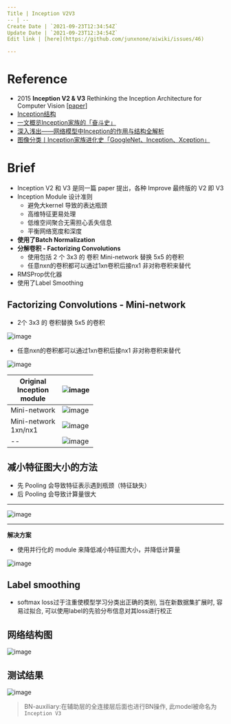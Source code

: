 ```yaml
---
Title | Inception V2V3
-- | --
Create Date | `2021-09-23T12:34:54Z`
Update Date | `2021-09-23T12:34:54Z`
Edit link | [here](https://github.com/junxnone/aiwiki/issues/46)

---
```


# Reference
- 2015 **Inception V2 & V3** Rethinking the Inception Architecture for Computer Vision [[paper](https://arxiv.org/pdf/1512.00567.pdf)]
- [Inception结构](https://baike.baidu.com/item/Inception%E7%BB%93%E6%9E%84/22761220?fr=aladdin)
- [一文概览Inception家族的「奋斗史」](https://www.chainnews.com/articles/727946354364.htm)
- [深入浅出——网络模型中Inception的作用与结构全解析](https://blog.csdn.net/u010402786/article/details/52433324)
- [图像分类丨Inception家族进化史「GoogleNet、Inception、Xception」](https://www.cnblogs.com/vincent1997/p/10920036.html)


# Brief
- Inception V2 和 V3 是同一篇 paper 提出，各种 Improve 最终版的 V2 即 V3
- Inception Module 设计准则
  - 避免大kernel 导致的表达瓶颈
  - 高维特征更易处理
  - 低维空间聚合无需担心丢失信息
  - 平衡网络宽度和深度
- **使用了Batch Normalization**
- **分解卷积 - Factorizing Convolutions**
  - 使用包括 2 个 3x3 的 卷积 Mini-network 替换 5x5 的卷积
  - 任意nxn的卷积都可以通过1xn卷积后接nx1 非对称卷积来替代
- RMSProp优化器
- 使用了Label Smoothing



## Factorizing Convolutions - Mini-network
- 2个 3x3 的 卷积替换 5x5 的卷积

![image](https://user-images.githubusercontent.com/2216970/70124424-be89a100-16af-11ea-8b2a-8c2204870e13.png)

- 任意nxn的卷积都可以通过1xn卷积后接nx1 非对称卷积来替代

![image](https://user-images.githubusercontent.com/2216970/70124469-d06b4400-16af-11ea-9279-209907d7c7ad.png)

Original<br>Inception<br>module | ![image](https://user-images.githubusercontent.com/2216970/70124542-fbee2e80-16af-11ea-9985-60d0457157c8.png)
-- | --
 Mini-network  | ![image](https://user-images.githubusercontent.com/2216970/70124560-07415a00-16b0-11ea-9c12-443d51975765.png)
Mini-network<br>1xn/nx1 | ![image](https://user-images.githubusercontent.com/2216970/70125459-c34f5480-16b1-11ea-8db8-80145a899531.png)
-- | ![image](https://user-images.githubusercontent.com/2216970/70127053-3f976700-16b5-11ea-9971-c60a20e0d0dc.png)


## 减小特征图大小的方法
- 先 Pooling 会导致特征表示遇到瓶颈（特征缺失）
- 后 Pooling 会导致计算量很大
--- 
![image](https://user-images.githubusercontent.com/2216970/70126330-c64b4480-16b3-11ea-9216-d0e5953bfdd9.png)

---
**解决方案**
- 使用并行化的 module 来降低减小特征图大小，并降低计算量

![image](https://user-images.githubusercontent.com/2216970/70126353-cf3c1600-16b3-11ea-9213-584d40899ea3.png)

## Label smoothing

- softmax loss过于注重使模型学习分类出正确的类别, 当在新数据集扩展时, 容易过拟合, 可以使用label的先验分布信息对其loss进行校正

## 网络结构图

![image](https://user-images.githubusercontent.com/2216970/70126736-951f4400-16b4-11ea-9cc9-ade1b253830e.png)

## 测试结果

![image](https://user-images.githubusercontent.com/2216970/70128624-293eda80-16b8-11ea-955f-09e9f4413115.png)
> BN-auxiliary:在辅助层的全连接层后面也进行BN操作, 此model被命名为 `Inception V3`

